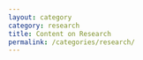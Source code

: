 ```yaml
---
layout: category
category: research
title: Content on Research 
permalink: /categories/research/
---
```

